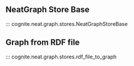 ## NeatGraph Store Base
::: cognite.neat.graph.stores.NeatGraphStoreBase


## Graph from RDF file
::: cognite.neat.graph.stores.rdf_file_to_graph
